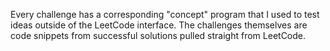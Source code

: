 Every challenge has a corresponding "concept" program that I used to test ideas outside of the LeetCode interface.
The challenges themselves are code snippets from successful solutions pulled straight from LeetCode.
